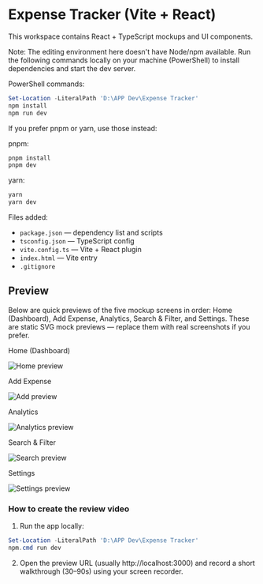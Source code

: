 # Expense Tracker (Vite + React)

This workspace contains React + TypeScript mockups and UI components.

Note: The editing environment here doesn't have Node/npm available. Run the following commands locally on your machine (PowerShell) to install dependencies and start the dev server.

PowerShell commands:

```powershell
Set-Location -LiteralPath 'D:\APP Dev\Expense Tracker'
npm install
npm run dev
```

If you prefer pnpm or yarn, use those instead:

pnpm:
```powershell
pnpm install
pnpm dev
```

yarn:
```powershell
yarn
yarn dev
```

Files added:
- `package.json` — dependency list and scripts
- `tsconfig.json` — TypeScript config
- `vite.config.ts` — Vite + React plugin
- `index.html` — Vite entry
- `.gitignore`

## Preview

Below are quick previews of the five mockup screens in order: Home (Dashboard), Add Expense, Analytics, Search & Filter, and Settings. These are static SVG mock previews — replace them with real screenshots if you prefer.

Home (Dashboard)

![Home preview](./Preview/Home.png)

Add Expense

![Add preview](./Preview/Add.png)

Analytics

![Analytics preview](./Preview/Analytics.png)

Search & Filter

![Search preview](./Preview/Search.png)

Settings

![Settings preview](./Preview/setting.png)







### How to create the review video

1. Run the app locally:

```powershell
Set-Location -LiteralPath 'D:\APP Dev\Expense Tracker'  
npm.cmd run dev
```

2. Open the preview URL (usually http://localhost:3000) and record a short walkthrough (30–90s) using your screen recorder.


